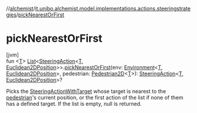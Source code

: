 //[alchemist](../../index.md)/[it.unibo.alchemist.model.implementations.actions.steeringstrategies](index.md)/[pickNearestOrFirst](pick-nearest-or-first.md)

# pickNearestOrFirst

[jvm]\
fun <[T](pick-nearest-or-first.md)> [List](https://kotlinlang.org/api/latest/jvm/stdlib/kotlin.collections/-list/index.html)<[SteeringAction](../it.unibo.alchemist.model.interfaces/-steering-action/index.md)<[T](pick-nearest-or-first.md), [Euclidean2DPosition](../it.unibo.alchemist.model.implementations.positions/-euclidean2-d-position/index.md)>>.[pickNearestOrFirst](pick-nearest-or-first.md)(env: [Environment](../it.unibo.alchemist.model.interfaces/-environment/index.md)<[T](pick-nearest-or-first.md), [Euclidean2DPosition](../it.unibo.alchemist.model.implementations.positions/-euclidean2-d-position/index.md)>, pedestrian: [Pedestrian2D](../it.unibo.alchemist.model.interfaces/-pedestrian2-d/index.md)<[T](pick-nearest-or-first.md)>): [SteeringAction](../it.unibo.alchemist.model.interfaces/-steering-action/index.md)<[T](pick-nearest-or-first.md), [Euclidean2DPosition](../it.unibo.alchemist.model.implementations.positions/-euclidean2-d-position/index.md)>?

Picks the [SteeringActionWithTarget](../it.unibo.alchemist.model.interfaces/-steering-action-with-target/index.md) whose target is nearest to the [pedestrian](pick-nearest-or-first.md)'s current position, or the first action of the list if none of them has a defined target. If the list is empty, null is returned.
